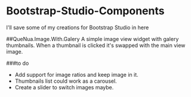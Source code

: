 # Bootstrap-Studio-Components
I'll save some of my creations for Bootstrap Studio in here

##QueNua.Image.With.Galery
A simple image view widget with galery thumbnails.  When a thumbnail is clicked it's swapped with the main view image.

###to do
- Add support for image ratios and keep image in it.
- Thumbnails list could work as a carousel.
- Create a slider to switch images maybe.